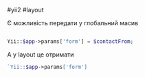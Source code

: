 
#yii2 #layout 


Є можливість передати у глобальний масив

~~~php 

Yii::$app->params['form'] = $contactFrom;

~~~

А у layout це отримати

~~~php 
`Yii::$app->params['form']
~~~
